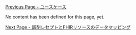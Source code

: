 [Previous Page - ユースケース](usecase.html)

No content has been defined for this page, yet.

[Next Page - 調剤レセプトとFHIRリソースのデータマッピング](mapping.html)
